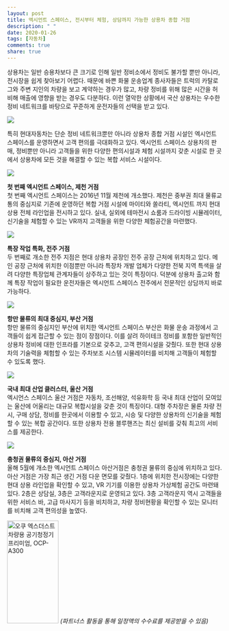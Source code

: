 ```yaml
---
layout: post
title: 엑시언트 스페이스, 전시부터 체험, 상담까지 가능한 상용차 종합 거점
description: " "
date: 2020-01-26
tags: [자동차]
comments: true
share: true
---
```



상용차는 일반 승용차보다 큰 크기로 인해 일반 정비소에서 정비도 불가할 뿐만 아니라, 전시장을 쉽게 찾아보기 어렵다. 때문에 바쁜 화물 운송업계 종사자들은 트럭의 카탈로그와 주변 지인의 차량을 보고 계약하는 경우가 많고, 차량 정비를 위해 많은 시간을 허비해 매출에 영향을 받는 경우도 다분하다. 이런 열악한 상황에서 국산 상용차는 우수한 정비 네트워크를 바탕으로 꾸준하게 운전자들의 선택을 받고 있다.

![](https://post-phinf.pstatic.net/MjAxOTA4MjFfMTc1/MDAxNTY2MzcwOTQzNDk3.bNmK7GLS6eMv-vHfMWJ3eTt9RtWuY1bO6_0OVCKIhBgg.vb5QMwNm3fDAba78rw0es42g9auLwBB_E_SEeTHl8PUg.JPEG/19xc_%EB%AA%83%EC%98%93__6x2%29_copy_copy.jpg?type=w1200)

특히 현대자동차는 단순 정비 네트워크뿐만 아니라 상용차 종합 거점 시설인 엑시언트 스페이스를 운영하면서 고객 편의를 극대화하고 있다. 엑시언트 스페이스 상용차의 판매, 정비뿐만 아니라 고객들을 위한 다양한 편의시설과 체험 시설까지 갖춘 시설로 한 곳에서 상용차에 모든 것을 해결할 수 있는 복합 서비스 시설이다.

![](https://post-phinf.pstatic.net/MjAxOTA4MjFfMzgg/MDAxNTY2MzcwOTY4Mzcy.eXM8NW3vZN4axBYSbpMv511njGe4CtMVXgvIDFUPsaEg.HAnOUheco21EFqsKc2Ibg_SCToWAmV9DjITNdCDpgCgg.JPEG/%EC%A0%9C%EC%B2%9C_copy.jpg?type=w1200)

**첫 번째 엑시언트 스페이스, 제천 거점**  
첫 번째 엑시언트 스페이스는 2016년 11월 제천에 개소했다. 제천은 중부권 최대 물류교통의 중심지로 기존에 운영하던 복합 거점 시설에 마이티와 쏠라티, 엑시언트 까지 현대 상용 전체 라인업을 전시하고 있다. 실내, 실외에 테마전시 쇼룸과 드라이빙 시뮬레이터, 신기술을 체험할 수 있는 VR까지 고객들을 위한 다양한 체험공간을 마련했다.

![](https://post-phinf.pstatic.net/MjAxOTA4MjFfMjE5/MDAxNTY2MzcwOTc2ODIx.Mlm1Z9KH3bhbEkR5qWvhjkDn8RtP9SP0A6uunk1SLHUg.9BSGT2GdRgqDSMxNamhRfSlTmsmUG4Mko1J98C8uyoAg.JPEG/%EC%A0%84%EC%A3%BC_copy.jpg?type=w1200)

**특장 작업 특화, 전주 거점**  
두 번째로 개소한 전주 지점은 현대 상용차 공장인 전주 공장 근처에 위치하고 있다. 메인 공장 근처에 위치한 이점뿐만 아니라 특장차 개발 업체가 다양한 전북 지역 특색을 살려 다양한 특장업체 관계자들이 상주하고 있는 것이 특징이다. 덕분에 상용차 출고와 함께 특장 작업이 필요한 운전자들은 엑시언트 스페이스 전주에서 전문적인 상담까지 바로 가능하다.

![](https://post-phinf.pstatic.net/MjAxOTA4MjFfNjgg/MDAxNTY2MzcwOTg0MzY3.nKEHhCPHMit2N8Rl_F2_bD1z-DzR7IqcKNO_uslQ9uog.vak4L426WGm3a11PoYJZXsVTAlX0bYNHT_MaTVgaz5Ug.JPEG/%EB%B6%80%EC%82%B0_copy.jpg?type=w1200)

**항만 물류의 최대 중심지, 부산 거점**  
항만 물류의 중심지인 부산에 위치한 엑시언트 스페이스 부산은 화물 운송 과정에서 고객들이 쉽게 접근할 수 있는 점이 장점이다. 이를 살려 하이테크 정비를 포함한 일반적인 상용차 정비에 대한 인프라를 기본으로 갖추고, 고객 편의시설을 갖췄다. 또한 현대 상용차의 기술력을 체험할 수 있는 주차보조 시스템 시뮬레이터를 비치해 고객들이 체험할 수 있도록 했다.

![](https://post-phinf.pstatic.net/MjAxOTA4MjFfMTIw/MDAxNTY2MzcwOTkyODUw.qJefmjbBWB-YTBhOurCWRU7rV26PKpvhp6StOIaqfQMg.Gxa0O7Fmym6Yc8rLY1bbu63jj6mkUYG_vRJrmaJKfDIg.JPEG/%EC%9A%B8%EC%82%B0_copy.jpg?type=w1200)

**국내 최대 산업 클러스터, 울산 거점**  
엑시언스 스페이스 울산 거점은 자동차, 조선해양, 석유화학 등 국내 최대 산업이 모여있는 울산에 어울리는 대규모 복합시설을 갖춘 것이 특징이다. 대형 주차장은 물론 차량 전시, 구매 상담, 정비를 한곳에서 이용할 수 있고, 시승 및 다양한 상용차의 신기술을 체험할 수 있는 복합 공간이다. 또한 상용차 전용 블루핸즈는 최신 설비를 갖춰 최고의 서비스를 제공한다.

![](https://post-phinf.pstatic.net/MjAxOTA4MjFfMjkz/MDAxNTY2MzcxMDAxMzQ1.mjxOTMa0c_gbKlmAhcaiDrKisw1HZOiJtEjrAq9VEUkg.53koK-I4TBVxLkESUQr85ZsUGK-v8meEyb2Tylchj1Yg.JPEG/%EC%95%84%EC%82%B0_copy.jpg?type=w1200)

**충청권 물류의 중심지, 아산 거점**  
올해 5월에 개소한 엑시언트 스페이스 아산거점은 충청권 물류의 중심에 위치하고 있다. 아산 거점은 가장 최근 생긴 거점 다운 면모를 갖췄다. 1층에 위치한 전시장에는 다양한 현대 상용 라인업을 확인할 수 있고, VR 기기를 이용한 상용차 가상체험 공간도 마련돼있다. 2층은 상담실, 3층은 고객라운지로 운영되고 있다. 3층 고객라운지 역시 고객들을 위한 서비스 바, 고급 마사지기 등을 비치하고, 차량 정비현황을 확인할 수 있는 모니터를 비치해 고객 편의성을 높였다.

<a href="https://coupa.ng/bQrnah" target="_blank" referrerpolicy="unsafe-url"><img src="https://static.coupangcdn.com/image/affiliate/banner/1fa40a748e19556ffc48415b95e36130@2x.jpg" alt="오쿠 엑스더스트 차량용 공기청정기 프리미엄, OCP-A300" width="120" height="240"></a>
_(파트너스 활동을 통해 일정액의 수수료를 제공받을 수 있음)_
